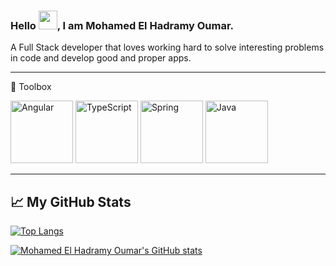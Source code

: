 ### Hello <img src="https://raw.githubusercontent.com/MartinHeinz/MartinHeinz/master/wave.gif" width="30px">, I am Mohamed El Hadramy Oumar.

A Full Stack developer that loves working hard to solve interesting problems in code and develop good and proper apps. 

---

🧰 Toolbox

<img src="https://cdn.worldvectorlogo.com/logos/angular-icon-1.svg" alt="Angular" width="100" height="100"/> <img src="https://cdn.worldvectorlogo.com/logos/typescript.svg" alt="TypeScript" width="100" height="100"/> <img src="https://cdn.worldvectorlogo.com/logos/spring-3.svg" alt="Spring" width="100" height="100"/> <img src="https://cdn.worldvectorlogo.com/logos/java-4.svg" alt="Java" width="100" height="100"/>

---

## &#x1f4c8; My GitHub Stats
[![Top Langs](https://github-readme-stats.vercel.app/api/top-langs/?username=oumarhadrami&hide=kotlin&theme=radical)](https://github.com/anuraghazra/github-readme-stats)

[![Mohamed El Hadramy Oumar's GitHub stats](https://github-readme-stats.vercel.app/api?username=oumarhadrami&theme=radical)](https://github.com/anuraghazra/github-readme-stats)
<!--
**oumarhadrami/oumarhadrami** is a ✨ _special_ ✨ repository because its `README.md` (this file) appears on your GitHub profile.

Here are some ideas to get you started:

- 🔭 I’m currently working on ...
- 🌱 I’m currently learning ...
- 👯 I’m looking to collaborate on ...
- 🤔 I’m looking for help with ...
- 💬 Ask me about ...
- 📫 How to reach me: ...
- 😄 Pronouns: ...
- ⚡ Fun fact: ...
-->
